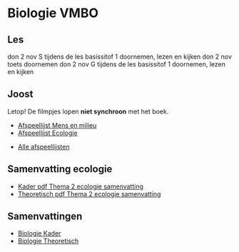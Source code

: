 # Biologie VMBO

## Les

don 2 nov S tijdens de les basissitof 1 doornemen, lezen en kijken
don 2 nov toets doornemen
don 2 nov G tijdens de les basissitof 1 doornemen, lezen en kijken


## Joost
Letop! De filmpjes lopen **niet synchroon** met het boek.

- [Afspeellijst Mens en milieu](https://www.youtube.com/watch?v=_um07B8zs7I&list=PLr1tx9agautFWIvgfVWZ_ctnioQeIzW3G)
- [Afspeellijst Ecologie](https://youtube.com/playlist?list=PLr1tx9agautHiXZ_Nv5KhEhJMzU9QLfCz&si=t1I8Evy4OUySoWud)

<!--
- [YT B1 ivnloeden uit het milieu](https://youtu.be/D709yBBfsEg?si=YpHeKvvN-7t_6kea)
- [YT B2 voedselrelaties](https://youtu.be/CflK9TW9DAU?si=8KvF4uZp37HsNebW)
- [YT B3 kringlopen](https://youtu.be/XEzLrjJsf7c?si=nvYAnIjoHNDWbBdD)
- [YT B4 piramiden](https://youtu.be/US-1D-NMXBI?si=iVu_ULyKbE9K10In)
- [YT B5 populaties](https://youtu.be/Jg30ELmtXXI?si=7_NrfjkL0Zjxigh7)
- [YT B6 aanpassingen bij dieren](https://youtu.be/92iYdmpyugs?si=62_HxPTDH60sa0-x)
- [YT B7 aanpassingen bij planten](https://youtu.be/CssnfSTPnhc?si=fsDXRjbwvMSJvr2k)
-->

* [Alle afspeellijsten](https://www.youtube.com/@BiologiemetJoost/playlists?view=50&sort=dd&shelf_id=9)

## Samenvatting ecologie
- [Kader pdf Thema 2 ecologie samenvatting](samenvattingen/k/K_mensenmilieu.pdf)
- [Theoretisch pdf Thema 2 ecologie samenvatting](samenvattingen/tl/T_mensenmilieu.pdf)

## Samenvattingen
- [Biologie Kader](samenvattingen/k/SV3K4K.pdf)
- [Biologie Theoretisch](samenvattingen/tl/SV3T4T.pdf)






